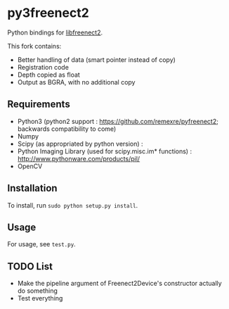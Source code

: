 py3freenect2
===========

Python bindings for [libfreenect2](https://github.com/OpenKinect/libfreenect2).

This fork contains:
- Better handling of data (smart pointer instead of copy)
- Registration code
- Depth copied as float
- Output as BGRA, with no additional copy

Requirements
---------

- Python3 (python2 support : https://github.com/remexre/pyfreenect2; backwards compatibility to come)
- Numpy
- Scipy (as appropriated by python version) : 
- Python Imaging Library (used for scipy.misc.im* functions) : http://www.pythonware.com/products/pil/
- OpenCV

Installation
---------

To install, run `sudo python setup.py install`.

Usage
---------

For usage, see `test.py`.


TODO List
---------
 * Make the pipeline argument of Freenect2Device's constructor actually do something
 * Test everything

